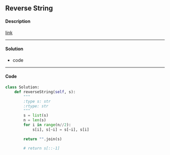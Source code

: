 ## Reverse String

#### Description

[link](https://leetcode.com/problems/reverse-string/)

---

#### Solution

- code

---

#### Code

```python
class Solution:
    def reverseString(self, s):
        """
        :type s: str
        :rtype: str
        """
        s = list(s)
        n = len(s)
        for i in range(n//2):
            s[i], s[~i] = s[~i], s[i]
        
        return "".join(s)

        # return s[::-1]
```